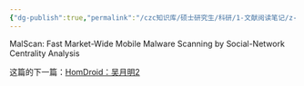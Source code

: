 ```yaml
---
{"dg-publish":true,"permalink":"/czc知识库/硕士研究生/科研/1-文献阅读笔记/z-垃圾&归档文章&其他东西/邹德清 吴月明系列/MalScan：吴月明1/","dgPassFrontmatter":true,"created":"2024-06-18T17:45:27.158+08:00","updated":"2024-12-08T12:30:21.402+08:00"}
---
```



MalScan: Fast Market-Wide Mobile Malware Scanning by Social-Network Centrality Analysis

这篇的下一篇：[HomDroid：吴月明2](HomDroid：吴月明2.md)

